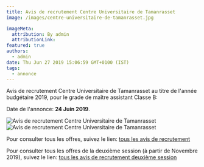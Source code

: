 ```yaml
---
title: Avis de recrutement Centre Universitaire de Tamanrasset
image: /images/centre-universitaire-de-tamanrasset.jpg

imageMeta:
  attribution: By admin
  attributionLink:
featured: true
authors:
  - admin
date: Thu Jun 27 2019 15:06:59 GMT+0100 (IST)
tags:
  - annonce
---
```


Avis de recrutement Centre Universitaire de Tamanrasset au titre de l'année budgétaire 2019, pour le grade de maître assistant Classe B:

Date de l'annonce: **24 Juin 2019**.

![Avis de recrutement Centre Universitaire de Tamanrasset](/images/avis_de_recrutement_centre_universitaire_tamanrasset.jpg)
![Avis de recrutement Centre Universitaire de Tamanrasset](/images/avis_de_recrutement_centre_universitaire_tamanrasset_2.jpg)

Pour consulter tous les offres, suivez le lien: [tous les avis de recrutement](/tous_les_avis_de_recrutement_annee_budgetaire_2019/)

Pour consulter tous les offres de la deuxième session (à partir de Novembre 2019), suivez le lien: [tous les avis de recrutement deuxième session](/tous-les-avis-de-recrutement-mitre-assistant-classe-b-au-titre-de-l-annee-2019-deuxieme-session/)
